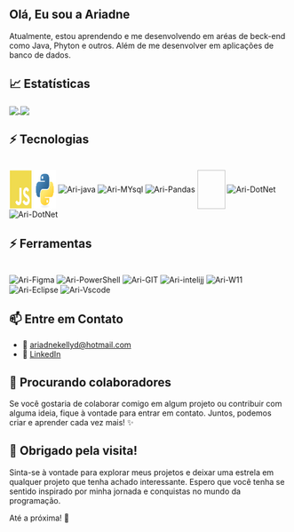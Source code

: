 <!-- Bem-vindo 🚀 -->

## Olá, Eu sou a Ariadne 
 
 Atualmente, estou aprendendo e me desenvolvendo em aréas de beck-end como Java, Phyton e outros.
 Além de me desenvolver em aplicações de banco de dados.

</div>

## 📈 Estatísticas

<a href="https://github.com/Ariadnek/github-readme-stats">
  <img align="center" height="150" src="https://github-readme-stats.vercel.app/api?username=Ariadnek&layout=compact&langs_count=16&theme=radical" />
</a>
<a href="https://github.com/Ariadnek/convoychat">
  <img align="center" height="150" src="https://github-readme-stats.vercel.app/api/top-langs?username=Ariadnek&layout=compact&langs_count=16&theme=radical" />
</a>


## ⚡ Tecnologias

   <div style="display: inline_block"><br>
  <img align="center" alt="Rafa-Js" height="70" width="40" src="https://raw.githubusercontent.com/devicons/devicon/master/icons/javascript/javascript-plain.svg">
  <img align="center" alt="Rafa-Python" height="70" width="40" src="https://raw.githubusercontent.com/devicons/devicon/master/icons/python/python-original.svg">
  <img align="center" alt="Ari-java" height="70" width="50" src="https://cdn.jsdelivr.net/gh/devicons/devicon@latest/icons/java/java-original.svg">
  <img align="center" alt="Ari-MYsql" height="60" width="50" src="https://cdn.jsdelivr.net/gh/devicons/devicon@latest/icons/mysql/mysql-original.svg">
  <img align="center" alt="Ari-Pandas" height="70" width="50" src="https://cdn.jsdelivr.net/gh/devicons/devicon@latest/icons/pandas/pandas-original-wordmark.svg" />
  <img align="center" alt"Ari-Csharp" height="70" width="50" scr="https://cdn.jsdelivr.net/gh/devicons/devicon@latest/icons/csharp/csharp-original.svg" />
  <img align="center" alt="Ari-DotNet" height="70" width="50 src="https://cdn.jsdelivr.net/gh/devicons/devicon@latest/icons/dot-net/dot-net-original.svg" />
  <img align="center" alt="Ari-DotNet" height="70" width="50 src="https://cdn.jsdelivr.net/gh/devicons/devicon@latest/icons/dotnetcore/dotnetcore-original.svg" />
          
   

 ## ⚡ Ferramentas
 <div style="display: inline_block"><br>
<img align="center" alt="Ari-Figma" height="70" width="40" src="https://cdn.jsdelivr.net/gh/devicons/devicon@latest/icons/figma/figma-original.svg" />
<img align="center" alt="Ari-PowerShell" height="70" width="40" src="https://cdn.jsdelivr.net/gh/devicons/devicon@latest/icons/powershell/powershell-original.svg" />
<img align="center" alt="Ari-GIT" height="70" width="40" src="https://cdn.jsdelivr.net/gh/devicons/devicon@latest/icons/git/git-original.svg" />
<img align="center" alt="Ari-intelijj" height="70" width="40" src="https://cdn.jsdelivr.net/gh/devicons/devicon@latest/icons/intellij/intellij-original.svg" />
<img align="center" alt="Ari-W11" height="70" width="40" src="https://cdn.jsdelivr.net/gh/devicons/devicon@latest/icons/windows11/windows11-original.svg" />
<img align="center" alt="Ari-Eclipse" height="70" width="40" src="https://cdn.jsdelivr.net/gh/devicons/devicon@latest/icons/eclipse/eclipse-original.svg" />
<img align="center" alt="Ari-Vscode" height="70" width="40" src="https://cdn.jsdelivr.net/gh/devicons/devicon@latest/icons/vscode/vscode-original.svg" />
          
                     
          
</div>
 
## 📫 Entre em Contato

- 📧 ariadnekellyd@hotmail.com
- 💬 [LinkedIn](https://www.linkedin.com/in/ariadne-damasceno-75b617222/)

## 🚀 Procurando colaboradores

Se você gostaria de colaborar comigo em algum projeto ou contribuir com alguma ideia, fique à vontade para entrar em contato. Juntos, podemos criar e aprender cada vez mais! ✨

## 🎉 Obrigado pela visita!

Sinta-se à vontade para explorar meus projetos e deixar uma estrela em qualquer projeto que tenha achado interessante. Espero que você tenha se sentido inspirado por minha jornada e conquistas no mundo da programação.

Até a próxima! 👋
